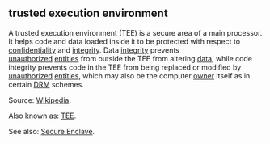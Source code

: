 ## trusted execution environment

<p class="c8"><span>A trusted execution environment (TEE) is a secure area of a </span><span>main processor</span><span>. It helps code and data loaded inside it to be protected with respect to </span><span class="c2"><a class="c3" href="#h.445sv27j3c2m">confidentiality</a></span><span>&nbsp;and </span><span class="c2"><a class="c3" href="#h.n34avr5qvr0j">integrity</a></span><span>. Data </span><span class="c2"><a class="c3" href="#h.n34avr5qvr0j">integrity</a></span><span>&nbsp;prevents </span><span class="c2"><a class="c3" href="#h.576ssfpt348i">unauthorized</a></span><span>&nbsp;</span><span class="c2"><a class="c3" href="#h.5imtbzl1f4xo">entities</a></span><span>&nbsp;from outside the TEE from altering </span><span class="c2"><a class="c3" href="#h.o783ayrrkc6g">data</a></span><span>, while code integrity prevents code in the TEE from being replaced or modified by </span><span class="c2"><a class="c3" href="#h.576ssfpt348i">unauthorized</a></span><span>&nbsp;</span><span class="c2"><a class="c3" href="#h.5imtbzl1f4xo">entities</a></span><span>, which may also be the computer </span><span class="c2"><a class="c3" href="#h.y450rpi0zmuu">owner</a></span><span>&nbsp;itself as in certain </span><span class="c2"><a class="c3" href="#h.m9um65bhu37">DRM</a></span><span class="c0">&nbsp;schemes.</span></p><p class="c8"><span>Source: </span><span class="c2"><a class="c3" href="https://www.google.com/url?q=https://en.wikipedia.org/wiki/Trusted_execution_environment&amp;sa=D&amp;source=editors&amp;ust=1706779842899506&amp;usg=AOvVaw2QCVVTf1QeQW21CAkxvqHa">Wikipedia</a></span><span class="c0">.</span></p><p class="c8"><span>Also known as: </span><span class="c2"><a class="c3" href="#h.4y1nwu52qx7g">TEE</a></span><span class="c0">.</span></p><p class="c8"><span>See also: </span><span class="c2"><a class="c3" href="#h.lf0txjgjs67z">Secure Enclave</a></span><span>.</span></p>

